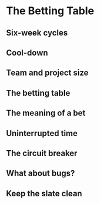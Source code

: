 # The Betting Table

## Six-week cycles

## Cool-down

## Team and project size

## The betting table

## The meaning of a bet

## Uninterrupted time

## The circuit breaker

## What about bugs?

## Keep the slate clean
